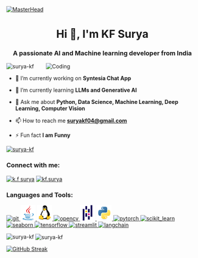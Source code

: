 [![MasterHead](https://firebasestorage.googleapis.com/v0/b/flexi-coding.appspot.com/o/dempgi7-520f8d5f-63d4-4453-8822-dbc149ae27f8.gif?alt=media&token=91c0c7b2-93c3-4029-b011-1a8703c5730d)](https://rishavchanda.io)
<h1 align="center">Hi 👋, I'm KF Surya</h1>
<h3 align="center">A passionate AI and Machine learning developer from India</h3>
<img align="right" alt="Coding" width="400" src="https://cdn.dribbble.com/users/1162077/screenshots/3848914/programmer.gif">
<p align="left"> <img src="https://komarev.com/ghpvc/?username=surya-kf&label=Profile%20views&color=0e75b6&style=flat" alt="surya-kf" /> </p>

- 🔭 I’m currently working on **Syntesia Chat App**

- 🌱 I’m currently learning **LLMs and Generative AI**

- 💬 Ask me about **Python, Data Science, Machine Learning, Deep Learning, Computer Vision**

- 📫 How to reach me **suryakf04@gmail.com**
  
- ⚡ Fun fact **I am Funny**

<p align="left"> <a href="https://github.com/ryo-ma/github-profile-trophy"><img src="https://github-profile-trophy.vercel.app/?username=surya-kf" alt="surya-kf" /></a> </p>

<h3 align="left">Connect with me:</h3>
<p align="left">
<a href="https://www.linkedin.com/in/kf-surya/" target="blank"><img align="center" src="https://raw.githubusercontent.com/rahuldkjain/github-profile-readme-generator/master/src/images/icons/Social/linked-in-alt.svg" alt="k.f surya" height="30" width="40" /></a>
<a href="https://www.kaggle.com/kfsurya" target="blank"><img align="center" src="https://raw.githubusercontent.com/rahuldkjain/github-profile-readme-generator/master/src/images/icons/Social/kaggle.svg" alt="kf.surya" height="30" width="40" /></a>
</p>

<h3 align="left">Languages and Tools:</h3>
<p align="left">
<a href="https://git-scm.com/" target="_blank" rel="noreferrer"> <img src="https://www.vectorlogo.zone/logos/git-scm/git-scm-icon.svg" alt="git" width="40" height="40"/> </a> 
<a href="https://www.java.com" target="_blank" rel="noreferrer"> <img src="https://raw.githubusercontent.com/devicons/devicon/master/icons/java/java-original.svg" alt="java" width="40" height="40"/> </a>
<a href="https://www.linux.org/" target="_blank" rel="noreferrer"> <img src="https://raw.githubusercontent.com/devicons/devicon/master/icons/linux/linux-original.svg" alt="linux" width="40" height="40"/> </a>
<a href="https://opencv.org/" target="_blank" rel="noreferrer"> <img src="https://www.vectorlogo.zone/logos/opencv/opencv-icon.svg" alt="opencv" width="40" height="40"/> </a>
<a href="https://pandas.pydata.org/" target="_blank" rel="noreferrer"> <img src="https://raw.githubusercontent.com/devicons/devicon/2ae2a900d2f041da66e950e4d48052658d850630/icons/pandas/pandas-original.svg" alt="pandas" width="40" height="40"/> </a> 
<a href="https://www.python.org" target="_blank" rel="noreferrer"> <img src="https://raw.githubusercontent.com/devicons/devicon/master/icons/python/python-original.svg" alt="python" width="40" height="40"/> </a> 
<a href="https://pytorch.org/" target="_blank" rel="noreferrer"> <img src="https://www.vectorlogo.zone/logos/pytorch/pytorch-icon.svg" alt="pytorch" width="40" height="40"/> </a> 
<a href="https://scikit-learn.org/" target="_blank" rel="noreferrer"> <img src="https://upload.wikimedia.org/wikipedia/commons/0/05/Scikit_learn_logo_small.svg" alt="scikit_learn" width="40" height="40"/> </a> 
<a href="https://seaborn.pydata.org/" target="_blank" rel="noreferrer"> <img src="https://seaborn.pydata.org/_images/logo-mark-lightbg.svg" alt="seaborn" width="40" height="40"/> </a>
<a href="https://www.tensorflow.org" target="_blank" rel="noreferrer"> <img src="https://www.vectorlogo.zone/logos/tensorflow/tensorflow-icon.svg" alt="tensorflow" width="40" height="40"/> </a>
<a href="https://streamlit.io/" target="_blank" rel="noreferrer"> <img src="https://seeklogo.com/images/S/streamlit-logo-1A3B208AE4-seeklogo.com.png" alt="streamlit" width="40" height="40"/> </a> 
<a href="https://www.langchain.com/" target="_blank" rel="noreferrer"> <img src="https://avatars.githubusercontent.com/u/126733545?v=4" alt="langchain" width="40" height="40"/> </p>

<p><img align="left" src="https://github-readme-stats.vercel.app/api/top-langs?username=surya-kf&show_icons=true&locale=en&layout=compact&theme=radical" alt="surya-kf" /></p>

<a>&nbsp;<img align="center" src="https://github-readme-stats.vercel.app/api?username=surya-kf&theme=radical&show_icons=true&locale=en" alt="surya-kf" /></a>

[![GitHub Streak](https://github-readme-streak-stats.herokuapp.com/?user=surya-kf&theme=radical&cache_seconds=86400)](https://git.io/streak-stats)
